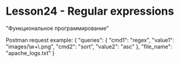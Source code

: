 # Lesson24 - Regular expressions
"Функциональное программирование"

Postman request example:
{
    "queries": {
        "cmd1": "regex",
        "value1": "images/\\w+\\.png",
        "cmd2": "sort",
        "value2": "asc"
    },
    "file_name": "apache_logs.txt"
}